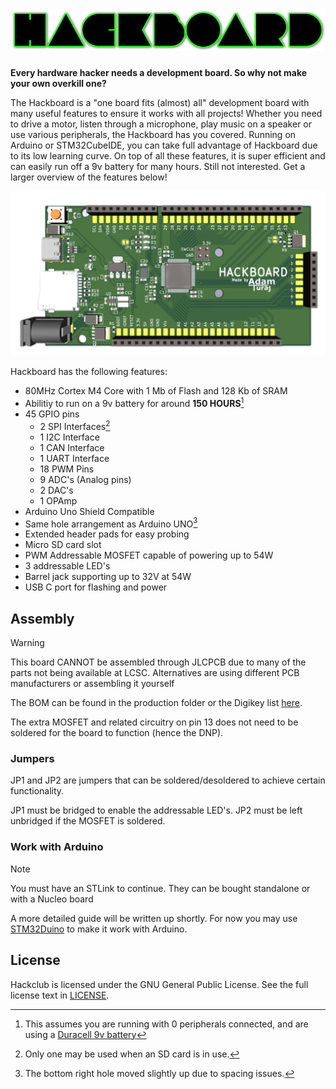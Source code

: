 # ![Title Saying Hackboard](https://raw.githubusercontent.com/AdamTuraj/hackboard/main/Images/logo.png)

**Every hardware hacker needs a development board. So why not make your own overkill one?**

The Hackboard is a "one board fits (almost) all" development board with many useful features to ensure it works with all projects! Whether you need to drive a motor, listen through a microphone, play music on a speaker or use various peripherals, the Hackboard has you covered. Running on Arduino or STM32CubeIDE, you can take full advantage of Hackboard due to its low learning curve. On top of all these features, it is super efficient and can easily run off a 9v battery for many hours. Still not interested. Get a larger overview of the features below!

![A 3d view of the hackboard](https://raw.githubusercontent.com/AdamTuraj/hackboard/main/Images/3D_View.png)

Hackboard has the following features:

- 80MHz Cortex M4 Core with 1 Mb of Flash and 128 Kb of SRAM
- Abilitiy to run on a 9v battery for around **150 HOURS**[^1]
- 45 GPIO pins
  - 2 SPI Interfaces[^2]
  - 1 I2C Interface
  - 1 CAN Interface
  - 1 UART Interface
  - 18 PWM Pins
  - 9 ADC's (Analog pins)
  - 2 DAC's
  - 1 OPAmp
- Arduino Uno Shield Compatible
- Same hole arrangement as Arduino UNO[^3]
- Extended header pads for easy probing
- Micro SD card slot
- PWM Addressable MOSFET capable of powering up to 54W
- 3 addressable LED's
- Barrel jack supporting up to 32V at 54W
- USB C port for flashing and power

[^1]: This assumes you are running with 0 peripherals connected, and are using a [Duracell 9v battery](https://www.duracell.com/wp-content/uploads/2016/03/MN1604_US_CT1.pdf)
[^2]: Only one may be used when an SD card is in use.
[^3]: The bottom right hole moved slightly up due to spacing issues.

## Assembly

> [!WARNING]
> This board CANNOT be assembled through JLCPCB due to many of the parts not being available at LCSC. Alternatives are using different PCB manufacturers or assembling it yourself

The BOM can be found in the production folder or the Digikey list [here](https://www.digikey.ca/en/mylists/list/BNXJM32ETT).

The extra MOSFET and related circuitry on pin 13 does not need to be soldered for the board to function (hence the DNP).

### Jumpers

JP1 and JP2 are jumpers that can be soldered/desoldered to achieve certain functionality.

JP1 must be bridged to enable the addressable LED's. JP2 must be left unbridged if the MOSFET is soldered.

### Work with Arduino

> [!NOTE]
> You must have an STLink to continue. They can be bought standalone or with a Nucleo board

A more detailed guide will be written up shortly. For now you may use [STM32Duino](https://github.com/stm32duino/Arduino_Core_STM32) to make it work with Arduino.

## License

Hackclub is licensed under the GNU General Public License. See the full license text in [LICENSE](LICENSE).
